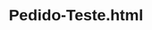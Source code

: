 # Pedido-Teste.html

<!DOCTYPE html>
<html lang="en">
<head>
    <meta charset="UTF-8">
    <meta name="viewport" content="width=device-width, initial-scale=1.0">
    <link rel="preconnect" href="https://fonts.googleapis.com">
<link rel="preconnect" href="https://fonts.gstatic.com" crossorigin>
<link href="https://fonts.googleapis.com/css2?family=Montserrat:wght@400;500;600;700;800;900&display=swap" rel="stylesheet">
    <style>
        body {
            display: flex;
            justify-content: center;
            align-items: center;
            height: 100vh;
            font-family: 'Montserrat', sans-serif;
        }

        a {
            text-decoration: none;
        }

        .box {
            font-size: 30px;
            color: #F7DF1E;
            height: 100vh;
            width: 100vw;
            border-radius: 10px;
            background: #191919;
            display: flex;
            flex-direction: column;
            align-items: center;
            justify-content: center;
            font-weight: bolder;
        }

        .buttons-container {
            display: flex;
            justify-content: space-around;
            align-items: center;
            height: 50px;
            width: 250px;
        }

        button {
            height: 40px;
            width: 100px;
            background: white;
            color: black;
            font-weight: 600;
            border-radius: 5px;
            border: 2px solid black;
            cursor: pointer;
        }
    </style>
    <title>Pedido Irrecusável</title>
</head>
<body>
    <div class="box">
        <p>Teste</p>
        <div class="buttons-container">
            <button><a href="https://www.youtube.com/watch?v=LJNP4JRiKYQ">Sim</a></button>
            <button id="no">Não</button>
        </div>
    </div>
</body>
<script>
    let button = document.getElementById('no');
    let height = window.innerHeight - 100;
    let width = window.innerWidth - 100;

    button.addEventListener('mouseover', function () {
        button.style.position = "absolute"
        button.style.top = Math.random() * height + "px";
        button.style.left = Math.random() * width + "px";
    })
</script>
</html>
